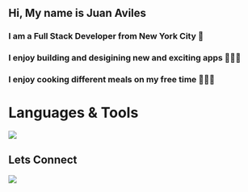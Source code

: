   <h2>Hi, My name is Juan Aviles</h2>
<h3>I am a Full Stack Developer from New York City 🗽 </h3>
<h3>I enjoy building and desigining new and exciting apps 👨🏽‍💻 </h3>
<h3>I enjoy cooking different meals on my free time 👨🏾‍🍳 </h3>

<h1>Languages & Tools</h1>
<img src='[https://img.shields.io/HTML?style=plastic](https://img.shields.io/badge/-ReactJs-61DAFB?logo=react&logoColor=white&style=for-the-badge)' />


<h2>Lets Connect</h2>
<a href='https://www.linkedin.com/in/juanbaviles/'>
<img a href=' '  src='https://img.shields.io/badge/LinkedIn-blue?logo=linkedin&logoColor=white&style=for-the-badge' />
  </a>


<!--
**Juan11211/Juan11211** is a ✨ _special_ ✨ repository because its `README.md` (this file) appears on your GitHub profile.

Here are some ideas to get you started:

- 🔭 I’m currently working on ...
- 🌱 I’m currently learning ...
- 👯 I’m looking to collaborate on ...
- 🤔 I’m looking for help with ...
- 💬 Ask me about ...
- 📫 How to reach me: ...
- 😄 Pronouns: ...
- ⚡ Fun fact: ...
-->
